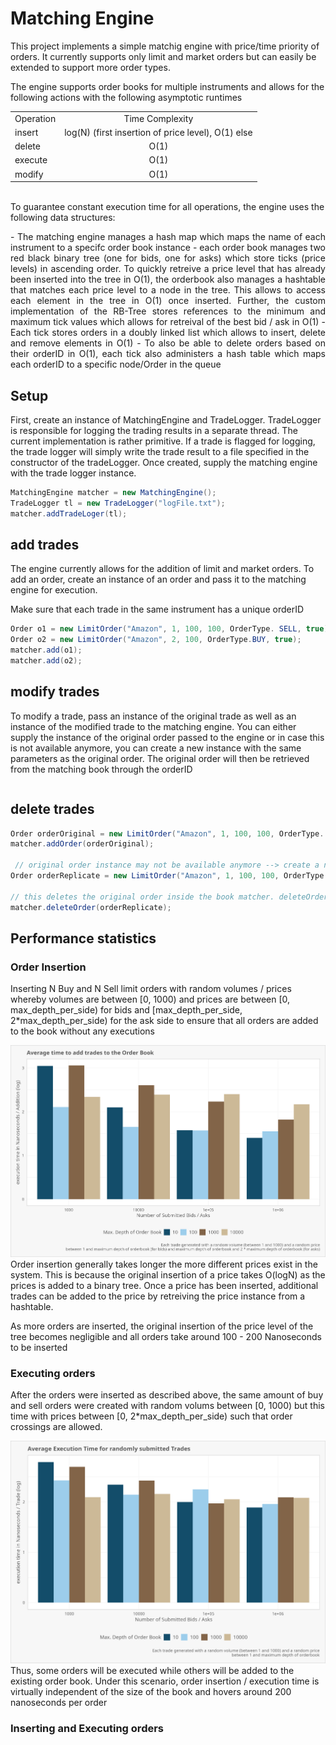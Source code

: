 # Matching Engine
This project implements a simple matchig engine with price/time priority of orders. It currently supports only limit and market orders but can easily be extended to support more order types. 

The engine supports order books for multiple instruments and allows for the following actions with the following asymptotic runtimes
<br>
    <table align="center">
        <tr>
            <td>Operation</td>
            <td align="center">Time Complexity</td>
        </tr>
        <tr>
            <td>insert</td>
            <td align="center">log(N) (first insertion of price level), O(1) else</td>
        </tr>
        <tr>
            <td>delete</td>
            <td align="center">O(1)</td>
        </tr>
        <tr>
            <td>execute</td>
            <td align="center">O(1)</td>
        </tr>
        <tr>
            <td>modify</td>
            <td align="center">O(1)</td>
        </tr>
    </table>
<br>
To guarantee constant execution time for all operations, the engine uses the following data structures: 

<p align="justify">
  - The matching engine manages a hash map which maps the name of each instrument to a specifc order book instance
- each order book manages two red black binary tree (one for bids, one for asks) which store ticks (price levels) in ascending order.
To quickly retreive a price level that has already been inserted into the tree in O(1), the orderbook also manages a hashtable that matches each price level to a node in the tree.
This allows to access each element in the tree in O(1) once inserted.
Further, the custom implementation of the RB-Tree stores references to the minimum and maximum tick values which allows for retreival of the best bid / ask in O(1)
- Each tick stores orders in a doubly linked list which allows to insert, delete and remove elements in O(1)
- To also be able to delete orders based on their orderID in O(1), each tick also administers a hash table which maps each orderID to a specific node/Order in the queue
</p>

## Setup
First, create an instance of MatchingEngine and TradeLogger. 
TradeLogger is responsible for logging the trading results in a separate thread. The current implementation is rather primitive. If a trade is flagged for logging, the trade logger will simply 
write the trade result to a file specified in the constructor of the tradeLogger. 
Once created, supply the matching engine with the trade logger instance.
```java
MatchingEngine matcher = new MatchingEngine();
TradeLogger tl = new TradeLogger("logFile.txt");
matcher.addTradeLoger(tl);
```

## add trades 
The engine currently allows for the addition of limit and market orders.
To add an order, create an instance of an order and pass it to the matching engine for execution. 

Make sure that each trade in the same instrument has a unique orderID 
```java
Order o1 = new LimitOrder("Amazon", 1, 100, 100, OrderType. SELL, true);
Order o2 = new LimitOrder("Amazon", 2, 100, OrderType.BUY, true);
matcher.add(o1);
matcher.add(o2);
```

## modify trades 
To modify a trade, pass an instance of the original trade as well as an instance of the modified trade to the matching engine. 
You can either supply the instance of the original order passed to the engine or in case this is not available anymore, you can create 
a new instance with the same parameters as the original order. The original order will then be retrieved from the matching book through the orderID
```java
```

## delete trades 
```java
Order orderOriginal = new LimitOrder("Amazon", 1, 100, 100, OrderType. SELL, true);
matcher.addOrder(orderOriginal);

 // original order instance may not be available anymore --> create a new 
Order orderReplicate = new LimitOrder("Amazon", 1, 100, 100, OrderType. SELL, true); 

// this deletes the original order inside the book matcher. deleteOrder(replicate) 
matcher.deleteOrder(orderReplicate);
```

## Performance statistics 
### Order Insertion 

Inserting N Buy and N Sell limit orders with random volumes / prices whereby volumes are between [0, 1000) and 
prices are between [0, max_depth_per_side) for bids and [max_depth_per_side, 2*max_depth_per_side) for the ask side to ensure 
that all orders are added to the book without any executions 

![](plot1.png)
Order insertion generally takes longer the more different prices exist in the system. 
This is because the original insertion of a price takes O(logN) as the prices is added to a binary tree. Once a price has been inserted, 
additional trades can be added to the price by retreiving the price instance from a hashtable.

As more orders are inserted, the original insertion of the price level of the tree becomes negligible and all orders take around 100 - 200 Nanoseconds to be inserted

### Executing orders
After the orders were inserted as described above, the same amount of buy and sell orders were created with random volums between [0, 1000) but this time with 
prices between [0, 2*max_depth_per_side) such that order crossings are allowed. 

![](plot2.png)
Thus, some orders will be executed while others will be added to the existing order book. 
Under this scenario, order insertion / execution time is virtually independent of the size of the book and hovers around 200 nanoseconds per order

### Inserting and Executing orders


